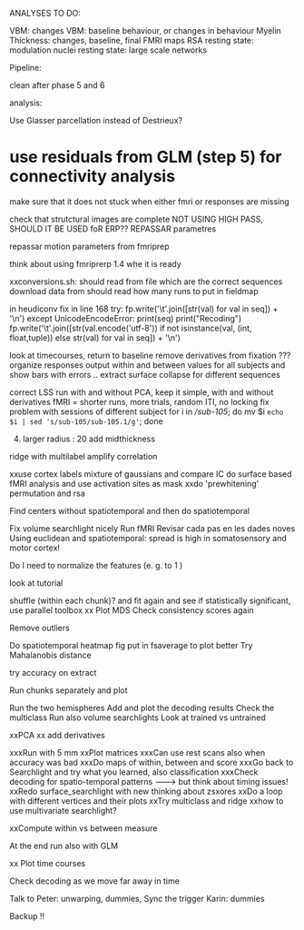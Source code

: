 ANALYSES TO DO:

VBM: changes
VBM: baseline behaviour, or changes in behaviour
Myelin
Thickness: changes, baseline, final
FMRI maps
RSA
resting state: modulation nuclei
resting state: large scale networks

Pipeline:

clean after phase 5 and 6


analysis: 


Use Glasser parcellation instead of Destrieux?
# use residuals from GLM (step 5) for connectivity analysis



make sure that it does not stuck when either fmri or responses are missing


check that strutctural images are complete
NOT USING HIGH PASS, SHOULD IT BE USED foR ERP?? REPASSAR parametres

repassar motion parameters from fmriprep

think about using fmriprerp 1.4 whe it is ready

xxconversions.sh: should read from file which are the correct sequences
download data from 
should read how many runs to put in fieldmap

in heudiconv
fix in line 168
		try:
                    fp.write('\t'.join([str(val) for val in seq]) + '\n')
		except UnicodeEncodeError:
		    print(seq)
		    print("Recoding")
                    fp.write('\t'.join([str(val.encode('utf-8')) if not isinstance(val, (int, float,tuple)) else str(val) for val in seq]) + '\n')

look at timecourses, return to baseline
remove derivatives from fixation ???
organize responses
output within and between values for all subjects and show bars with errors .. extract surface
collapse for different sequences

correct LSS
run with and without PCA, keep it simple, with and without derivatives
fMRI = shorter runs, more trials, random ITI, no locking
fix problem with sessions of different subject
for i in */sub-105*; do mv $i `echo $i | sed 's/sub-105/sub-105.1/g'`; done



4. larger radius : 20
add midthickness

ridge with multilabel
amplify correlation



xxuse cortex labels
mixture of gaussians and compare IC
do surface based fMRI analysis and use activation sites as mask
xxdo 'prewhitening'
permutation and rsa


Find centers without spatiotemporal and then do spatiotemporal 

Fix volume searchlight nicely
Run fMRI
Revisar cada pas en les dades noves
Using euclidean and spatiotemporal: spread is high in somatosensory and motor cortex!


Do I need to normalize the features (e. g. to 1 )

look at tutorial

shuffle (within each chunk)? and fit again and see if statistically significant, use parallel toolbox 
xx Plot MDS
Check consistency scores again

Remove outliers

Do spatiotemporal heatmap fig
put in fsaverage to plot better
Try Mahalanobis distance

try accuracy on extract

Run chunks separately and plot

Run the two hemispheres
Add and plot the decoding results
Check the multiclass
Run also volume searchlights
Look at trained vs untrained

xxPCA
xx add derivatives

xxxRun with 5 mm
xxPlot matrices
xxxCan use rest scans also when accuracy was bad
xxxDo maps of within, between and score
xxxGo back to Searchlight and try what you learned, also classification
xxxCheck decoding for spatio-temporal patterns ---> but think about timing issues!
xxRedo surface_searchlight with new thinking about zsxores
xxDo a loop with different vertices and their plots
xxTry multiclass and ridge
xxhow to use multivariate searchlight?

xxCompute within vs between measure

At the end run also with GLM

xx Plot time courses

Check decoding as we move far away in time


Talk to Peter: unwarping, dummies, Sync the trigger
Karin: dummies


Backup !!